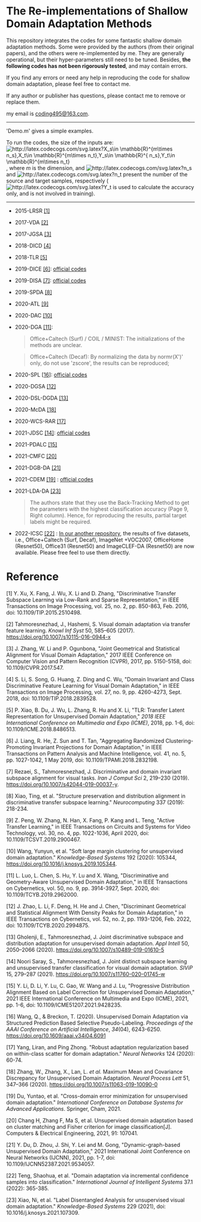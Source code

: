 # The Re-implementations of Shallow Domain Adaptation Methods

This repository integrates the codes for some fantastic shallow domain adaptation methods. Some were provided by the authors (from their original papers), and the others were re-implemented  by me. They are generally operational, but their hyper-parameters still need to be tuned. Besides,  **the following codes has not been rigorously tested**, and may contain errors. 

If you find any errors or need any help in reproducing the code for shallow domain adaptation, please feel free to contact me. 

If any author or publisher has questions, please contact me to remove or replace them.

my email is coding495@163.com.

---

'Demo.m' gives a simple examples. 

To run the codes, the size of the inputs are: <img src="http://latex.codecogs.com/svg.latex?X_s\in&space;\mathbb{R}^{m\times&space;n_s},X_t\in&space;\mathbb{R}^{m\times&space;n_t},Y_s\in&space;\mathbb{R}^{&space;n_s},Y_t\in&space;\mathbb{R}^{m\times&space;n_t}" title="http://latex.codecogs.com/svg.latex?X_s\in \mathbb{R}^{m\times n_s},X_t\in \mathbb{R}^{m\times n_t},Y_s\in \mathbb{R}^{ n_s},Y_t\in \mathbb{R}^{m\times n_t}" />, where *m* is the dimension, and <img src="http://latex.codecogs.com/svg.latex?n_s" title="http://latex.codecogs.com/svg.latex?n_s" /> and <img src="http://latex.codecogs.com/svg.latex?n_t" title="http://latex.codecogs.com/svg.latex?n_t" /> present the number of the source and target samples, respectively (<img src="http://latex.codecogs.com/svg.latex?Y_t" title="http://latex.codecogs.com/svg.latex?Y_t" /> is used to calculate the accuracy only, and is not involved in training).

---

- 2015-LRSR [[1]](https://ieeexplore.ieee.org/abstract/document/7360924)

- 2017-VDA [[2]](https://link.springer.com/article/10.1007/s10115-016-0944-x)

- 2017-JGSA [[3]](https://ieeexplore.ieee.org/document/8100030)

- 2018-DICD [[4]](https://ieeexplore.ieee.org/abstract/document/8362753/)

- 2018-TLR [[5]](https://ieeexplore.ieee.org/abstract/document/8486513)

- 2019-DICE [[6]](https://ieeexplore.ieee.org/abstract/document/8353356):  [official codes](https://liangjian.xyz/code/uda_code.rar)

- 2019-DISA [[7]](https://link.springer.com/article/10.1007/s42044-019-00037-y):  [official codes](https://github.com/jtahmores/DISA)

- 2019-SPDA [[8]](https://www.sciencedirect.com/science/article/pii/S0925231219300979)

- 2020-ATL [[9]](https://ieeexplore.ieee.org/abstract/document/8649674)

- 2020-DAC [[10]](https://www.sciencedirect.com/science/article/pii/S0950705119306082)

- 2020-DGA [[11]](https://ieeexplore.ieee.org/abstract/document/8961922/): 

  >Office+Caltech (Surf) / COIL / MINIST: The initializations of the methods are unclear. 

  > Office+Caltech (Decaf): By normalizing the data by normr(X')' only, do not use 'zscore', the results can be reproduced;

- 2020-SPL [[16](https://ojs.aaai.org/index.php/AAAI/article/view/6091)]: [official codes](https://github.com/hellowangqian/domain-adaptation-capls)

- 2020-DGSA [[12]](https://ieeexplore.ieee.org/abstract/document/9115265)

- 2020-DSL-DGDA [[13]](https://link.springer.com/article/10.1007/s10489-019-01610-5) 

- 2020-McDA [[18]](https://link.springer.com/article/10.1007/s11063-019-10090-0)

- 2020-WCS-RAR [[17]](https://www.sciencedirect.com/science/article/pii/S0893608020300113)

- 2021-JDSC [[14]](https://link.springer.com/article/10.1007/s11760-020-01745-w):  [official codes](https://github.com/jtahmores/JDSC)

- 2021-PDALC [[15]](https://ieeexplore.ieee.org/abstract/document/9428235)

- 2021-CMFC [[20]](https://www.sciencedirect.com/science/article/pii/S0045790621000604)

- 2021-DGB-DA [[21]](https://ieeexplore.ieee.org/abstract/document/9534057/)

- 2021-CDEM [[19]](https://link.springer.com/chapter/10.1007/978-3-030-73197-7_29) :  [official codes](https://github.com/yuntaodu/CDEM)

- 2021-LDA-DA [[23]](https://www.sciencedirect.com/science/article/pii/S0950705121005712)

  > The authors state that they use the Back-Tracking Method to get the parameters with the highest  classification accuracy (Page 9, Right column). Hence, for reproducing the results, partial target labels might be required.

- 2022-ICSC [[22]](https://onlinelibrary.wiley.com/doi/abs/10.1002/int.22629) : [In our another repository](https://github.com/zzf495/ICSC), the results of five datasets, i.e., Office+Caltech (Surf, Decaf), ImageNet +VOC2007, OfficeHome (Resnet50), Office31 (Resnet50) and ImageCLEF-DA (Resnet50) are now available. Please free feel to use them directly.

# Reference

[1] Y. Xu, X. Fang, J. Wu, X. Li and D. Zhang, "Discriminative Transfer Subspace Learning via Low-Rank and Sparse Representation," in IEEE Transactions on Image Processing, vol. 25, no. 2, pp. 850-863, Feb. 2016, doi: 10.1109/TIP.2015.2510498.

[2] Tahmoresnezhad, J., Hashemi, S. Visual domain adaptation via transfer feature learning. *Knowl Inf Syst* 50, 585–605 (2017). https://doi.org/10.1007/s10115-016-0944-x

[3] J. Zhang, W. Li and P. Ogunbona, "Joint Geometrical and Statistical Alignment for Visual Domain Adaptation," 2017 IEEE Conference on Computer Vision and Pattern Recognition (CVPR), 2017, pp. 5150-5158, doi: 10.1109/CVPR.2017.547.

[4] S. Li, S. Song, G. Huang, Z. Ding and C. Wu, "Domain Invariant and Class Discriminative Feature Learning for Visual Domain Adaptation," in IEEE Transactions on Image Processing, vol. 27, no. 9, pp. 4260-4273, Sept. 2018, doi: 10.1109/TIP.2018.2839528.

[5] P. Xiao, B. Du, J. Wu, L. Zhang, R. Hu and X. Li, "TLR: Transfer Latent Representation for Unsupervised Domain Adaptation," *2018 IEEE International Conference on Multimedia and Expo (ICME)*, 2018, pp. 1-6, doi: 10.1109/ICME.2018.8486513.

[6] J. Liang, R. He, Z. Sun and T. Tan, "Aggregating Randomized Clustering-Promoting Invariant Projections for Domain Adaptation," in IEEE Transactions on Pattern Analysis and Machine Intelligence, vol. 41, no. 5, pp. 1027-1042, 1 May 2019, doi: 10.1109/TPAMI.2018.2832198.

[7] Rezaei, S., Tahmoresnezhad, J. Discriminative and domain invariant subspace alignment for visual tasks. *Iran J Comput Sci* 2, 219–230 (2019). https://doi.org/10.1007/s42044-019-00037-y.

[8] Xiao, Ting, et al. "Structure preservation and distribution alignment in discriminative transfer subspace learning." *Neurocomputing* 337 (2019): 218-234.

[9] Z. Peng, W. Zhang, N. Han, X. Fang, P. Kang and L. Teng, "Active Transfer Learning," in IEEE Transactions on Circuits and Systems for Video Technology, vol. 30, no. 4, pp. 1022-1036, April 2020, doi: 10.1109/TCSVT.2019.2900467.

[10] Wang, Yunyun, et al. "Soft large margin clustering for unsupervised domain adaptation." *Knowledge-Based Systems* 192 (2020): 105344, https://doi.org/10.1016/j.knosys.2019.105344.

[11] L. Luo, L. Chen, S. Hu, Y. Lu and X. Wang, "Discriminative and Geometry-Aware Unsupervised Domain Adaptation," in IEEE Transactions on Cybernetics, vol. 50, no. 9, pp. 3914-3927, Sept. 2020, doi: 10.1109/TCYB.2019.2962000.

[12] J. Zhao, L. Li, F. Deng, H. He and J. Chen, "Discriminant Geometrical and Statistical Alignment With Density Peaks for Domain Adaptation," in IEEE Transactions on Cybernetics, vol. 52, no. 2, pp. 1193-1206, Feb. 2022, doi: 10.1109/TCYB.2020.2994875.

[13] Gholenji, E., Tahmoresnezhad, J. Joint discriminative subspace and distribution adaptation for unsupervised domain adaptation. *Appl Intell* 50, 2050–2066 (2020). https://doi.org/10.1007/s10489-019-01610-5

[14] Noori Saray, S., Tahmoresnezhad, J. Joint distinct subspace learning and unsupervised transfer classification for visual domain adaptation. *SIViP* 15, 279–287 (2021). https://doi.org/10.1007/s11760-020-01745-w

[15] Y. Li, D. Li, Y. Lu, C. Gao, W. Wang and J. Lu, "Progressive Distribution Alignment Based on Label Correction for Unsupervised Domain Adaptation," 2021 IEEE International Conference on Multimedia and Expo (ICME), 2021, pp. 1-6, doi: 10.1109/ICME51207.2021.9428235.

[16] Wang, Q., & Breckon, T. (2020). Unsupervised Domain Adaptation via Structured Prediction Based Selective Pseudo-Labeling. *Proceedings of the AAAI Conference on Artificial Intelligence*, *34*(04), 6243-6250. https://doi.org/10.1609/aaai.v34i04.6091

[17] Yang, Liran, and Ping Zhong. "Robust adaptation regularization based on within-class scatter for domain adaptation." *Neural Networks* 124 (2020): 60-74.

[18] Zhang, W., Zhang, X., Lan, L. *et al.* Maximum Mean and Covariance Discrepancy for Unsupervised Domain Adaptation. *Neural Process Lett* 51, 347–366 (2020). https://doi.org/10.1007/s11063-019-10090-0

[19] Du, Yuntao, et al. "Cross-domain error minimization for unsupervised domain adaptation." *International Conference on Database Systems for Advanced Applications*. Springer, Cham, 2021.

[20] Chang H, Zhang F, Ma S, et al. Unsupervised domain adaptation based on cluster matching and Fisher criterion for image classification[J]. Computers & Electrical Engineering, 2021, 91: 107041.

[21] Y. Du, D. Zhou, J. Shi, Y. Lei and M. Gong, "Dynamic-graph-based Unsupervised Domain Adaptation," 2021 International Joint Conference on Neural Networks (IJCNN), 2021, pp. 1-7, doi: 10.1109/IJCNN52387.2021.9534057.

[22] Teng, Shaohua, et al. "Domain adaptation via incremental confidence samples into classification." *International Journal of Intelligent Systems* 37.1 (2022): 365-385.

[23] Xiao, Ni, et al. "Label Disentangled Analysis for unsupervised visual domain adaptation." *Knowledge-Based Systems* 229 (2021), doi: 10.1016/j.knosys.2021.107309.